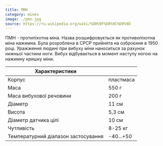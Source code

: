 ```yaml
---
title: ПМН
category: mines
image: ./pmn.jpg
source: https://ru.wikipedia.org/wiki/%D0%9F%D0%9C%D0%9D
---
```


ПМН - протипіхотна міна. Назва розшифровується як противопіхотна міна нажимна. Була розроблена в СРСР прийнята на озброєння в 1950 році. Уражження людині при вибуху міни наноситься за рахунок нижньої частини ноги. Вибух відбувається в момент наступу ногою на нажимну кришку міни.

| Характеристики                      |           |
| ----------------------------------- | --------- |
| Корпус                              | пластмаса |
| Маса                                | 550 г     |
| Маса вибухової речовини             | 200 г     |
| Діаметр                             | 11 см     |
| Висота                              | 5,3 см    |
| Діаметр датчика цілі                | 10 см     |
| Чутливість                          | 8-25 кг   |
| Температурний діапазон застосування | -40...+50 |
